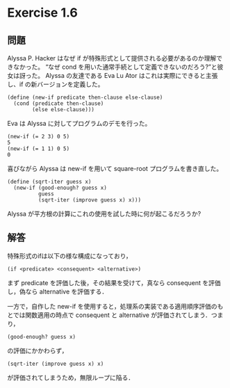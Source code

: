 # Exercise 1.6

## 問題
Alyssa P. Hacker はなぜ if が特殊形式として提供される必要があるのか理解できなかった。
“なぜ cond を用いた通常手続として定義できないのだろう?”と彼女は訝った。
Alyssa の友達である Eva Lu Ator はこれは実際にできると主張し、if の新バージョンを定義した。
```
(define (new-if predicate then-clause else-clause)
  (cond (predicate then-clause)
        (else else-clause)))
```
Eva は Alyssa に対してプログラムのデモを行った。
```
(new-if (= 2 3) 0 5)
5
(new-if (= 1 1) 0 5)
0
```
喜びながら Alyssa は new-if を用いて square-root プログラムを書き直した。
```
(define (sqrt-iter guess x)
  (new-if (good-enough? guess x)
          guess
          (sqrt-iter (improve guess x) x)))
```
Alyssa が平方根の計算にこれの使用を試した時に何が起こるだろうか?

## 解答
特殊形式のifは以下の様な構成になっており，
```
(if <predicate> <consequent> <alternative>)
```
まず predicate を評価した後，その結果を受けて，真なら consequent を評価し，偽なら alternative を評価する．

一方で，自作した new-if を使用すると，処理系の実装である適用順序評価のもとでは関数適用の時点で consequent と alternative が評価されてしまう．つまり，
```
(good-enough? guess x)
```
の評価にかかわらず，
```
(sqrt-iter (improve guess x) x)
```
が評価されてしまうため，無限ループに陥る．



